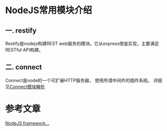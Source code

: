 NodeJS常用模块介绍
===========

一. restify
----------------------
  Restify是nodejs构建REST web服务的模块。它从express借鉴实现，主要满足RESTful API构建。
  
二. connect
----------------------
  Connect是node的一个可扩展HTTP服务器， 使用所谓中间件的插件系统。
  详细见[Connect模块解析](https://github.com/walkerqiao/walkman/blob/master/docs/nodejs/connect_desc.md)

参考文章
=======
[NodeJS framework...](https://www.quora.com/Which-Node-js-framework-is-better-for-building-a-RESTful-api)
